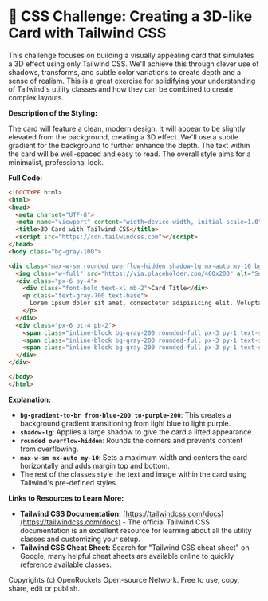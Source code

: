 # 🐞 CSS Challenge:  Creating a 3D-like Card with Tailwind CSS


This challenge focuses on building a visually appealing card that simulates a 3D effect using only Tailwind CSS.  We'll achieve this through clever use of shadows, transforms, and subtle color variations to create depth and a sense of realism.  This is a great exercise for solidifying your understanding of Tailwind's utility classes and how they can be combined to create complex layouts.

**Description of the Styling:**

The card will feature a clean, modern design.  It will appear to be slightly elevated from the background, creating a 3D effect. We'll use a subtle gradient for the background to further enhance the depth. The text within the card will be well-spaced and easy to read.  The overall style aims for a minimalist, professional look.

**Full Code:**

```html
<!DOCTYPE html>
<html>
<head>
  <meta charset="UTF-8">
  <meta name="viewport" content="width=device-width, initial-scale=1.0">
  <title>3D Card with Tailwind CSS</title>
  <script src="https://cdn.tailwindcss.com"></script>
</head>
<body class="bg-gray-100">

<div class="max-w-sm rounded overflow-hidden shadow-lg mx-auto my-10 bg-gradient-to-br from-blue-200 to-purple-200">
  <img class="w-full" src="https://via.placeholder.com/400x200" alt="Sunset in the mountains">
  <div class="px-6 py-4">
    <div class="font-bold text-xl mb-2">Card Title</div>
    <p class="text-gray-700 text-base">
      Lorem ipsum dolor sit amet, consectetur adipisicing elit. Voluptatibus quia, nulla! Maiores et perferendis eaque, exercitationem praesentium nihil.
    </p>
  </div>
  <div class="px-6 pt-4 pb-2">
    <span class="inline-block bg-gray-200 rounded-full px-3 py-1 text-sm font-semibold text-gray-700 mr-2">#photography</span>
    <span class="inline-block bg-gray-200 rounded-full px-3 py-1 text-sm font-semibold text-gray-700 mr-2">#travel</span>
    <span class="inline-block bg-gray-200 rounded-full px-3 py-1 text-sm font-semibold text-gray-700">#nature</span>
  </div>
</div>

</body>
</html>
```

**Explanation:**

* **`bg-gradient-to-br from-blue-200 to-purple-200`**: This creates a background gradient transitioning from light blue to light purple.
* **`shadow-lg`**:  Applies a large shadow to give the card a lifted appearance.
* **`rounded overflow-hidden`**: Rounds the corners and prevents content from overflowing.
* **`max-w-sm mx-auto my-10`**: Sets a maximum width and centers the card horizontally and adds margin top and bottom.
*  The rest of the classes style the text and image within the card using Tailwind's pre-defined styles.

**Links to Resources to Learn More:**

* **Tailwind CSS Documentation:** [https://tailwindcss.com/docs](https://tailwindcss.com/docs) - The official Tailwind CSS documentation is an excellent resource for learning about all the utility classes and customizing your setup.
* **Tailwind CSS Cheat Sheet:**  Search for "Tailwind CSS cheat sheet" on Google; many helpful cheat sheets are available online to quickly reference available classes.


Copyrights (c) OpenRockets Open-source Network. Free to use, copy, share, edit or publish.


